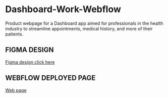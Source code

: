 # Dashboard-Work-Webflow

Product webpage for a Dashboard app aimed for professionals in the health industry to streamline appointments, medical history, and more of their patients.

## FIGMA DESIGN


[Figma design click here](https://www.figma.com/design/ynLXp5HCZEjkZVphgEF77a/DASHBOARD-APP-PROJECT?node-id=0-1&t=6AduJWGH8e04Fc4Y-1)


## WEBFLOW DEPLOYED PAGE

[Web page](https://dashboard-patients-management.webflow.io/)
